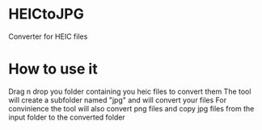 # HEICtoJPG

Converter for HEIC files

# How to use it

Drag n drop you folder containing you heic files to convert them
The tool will create a subfolder named "jpg" and will convert your files
For convinience the tool will also convert png files and copy jpg files from the input folder to the converted folder
